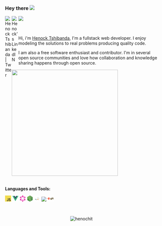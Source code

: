 ### Hey there <img src="https://media.giphy.com/media/hvRJCLFzcasrR4ia7z/giphy.gif" width="25px">
<a href="https://twitter.com/TshibandaHenock">
  <img align="left" alt="Henock Tshibanda | Twitter" width="22px" src="https://raw.githubusercontent.com/peterthehan/peterthehan/master/assets/twitter.svg" />
</a>
<a href="https://www.linkedin.com/in/henock-tshibanda-56ba88158/">
  <img align="left" alt="Henock's LinkedIN" width="22px" src="https://raw.githubusercontent.com/peterthehan/peterthehan/master/assets/linkedin.svg" />
</a>

![](https://visitor-badge.glitch.me/badge?page_id=henochit/henochit)

<br />

Hi, i'm [Henock Tshibanda](https://protofolio-henochit.vercel.app/), I'm a fullstack web developer. I enjoy modeling the solutions to real problems producing quality code.

I am also a free software enthusiast and contributor. I'm in several open source communities and love how collaboration and knowledge sharing happens through open source.


  <img src="https://protofolio-henochit.vercel.app/assets/img/me.jpeg" width="350" height="350" />
  
  <br />
  <br />
  
**Languages and Tools:**  

<code><img height="20" src="https://raw.githubusercontent.com/github/explore/80688e429a7d4ef2fca1e82350fe8e3517d3494d/topics/javascript/javascript.png"></code>
<code><img height="20" src="https://raw.githubusercontent.com/github/explore/80688e429a7d4ef2fca1e82350fe8e3517d3494d/topics/vue/vue.png"></code>
<code><img height="20" src="https://raw.githubusercontent.com/github/explore/5c058a388828bb5fde0bcafd4bc867b5bb3f26f3/topics/graphql/graphql.png"></code>
<code><img height="20" src="https://raw.githubusercontent.com/github/explore/80688e429a7d4ef2fca1e82350fe8e3517d3494d/topics/nodejs/nodejs.png"></code>
<code><img height="20" src="https://raw.githubusercontent.com/github/explore/80688e429a7d4ef2fca1e82350fe8e3517d3494d/topics/mysql/mysql.png"></code>
<code><img height="20" src="https://neo4j.com/favicon.ico"></code>
<code><img height="20" src="https://raw.githubusercontent.com/github/explore/80688e429a7d4ef2fca1e82350fe8e3517d3494d/topics/git/git.png"></code>

<br />

<p align="center"> <img src="https://github-readme-stats.vercel.app/api?username=henochit&show_icons=true&theme=gotham" alt="henochit" />
